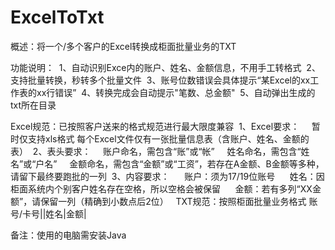 # ExcelToTxt
  概述：将一个/多个客户的Excel转换成柜面批量业务的TXT

功能说明：
  1、自动识别Exce内的账户、姓名、金额信息，不用手工转格式
  2、支持批量转换，秒转多个批量文件
  3、账号位数错误会具体提示“某Excel的xx工作表的xx行错误”
  4、转换完成会自动提示"笔数、总金额"
  5、自动弹出生成的txt所在目录

Excel规范：已按照客户送来的格式规范进行最大限度兼容
  1、Excel要求：
      暂时仅支持xls格式
      每个Excel文件仅有一张批量信息表（含账户、姓名、金额的表）
  2、表头要求：
      账户命名，需包含“账”或“帐”
      姓名命名，需包含“姓名”或“户名”
      金额命名，需包含“金额”或“工资”，若存在A金额、B金额等多种，请留下最终要跑批的一列
  3、内容要求：
      账户：须为17/19位账号
      姓名：因柜面系统内个别客户姓名存在空格，所以空格会被保留
      金额：若有多列“XX金额”，请保留一列（精确到小数点后2位）
  
TXT规范：按照柜面批量业务格式
  账号/卡号||姓名|金额|

备注：使用的电脑需安装Java
